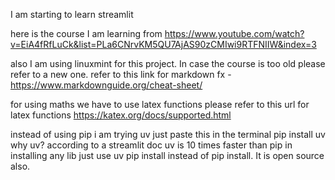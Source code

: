 I am starting to learn streamlit 

here is the course I am learning from https://www.youtube.com/watch?v=EiA4fRfLuCk&list=PLa6CNrvKM5QU7AjAS90zCMIwi9RTFNIIW&index=3

also I am using linuxmint for this project.
In case the course is too old please refer to a new one.
refer to this link for markdown fx -https://www.markdownguide.org/cheat-sheet/

for using maths we have to use latex functions
please refer to this url for latex functions https://katex.org/docs/supported.html

instead of using pip i am trying uv
just paste this in the terminal 
    pip install uv
why uv?
according to a streamlit doc uv is 10 times faster than pip in installing any lib
just use uv pip install instead of pip install.
It is open source also.